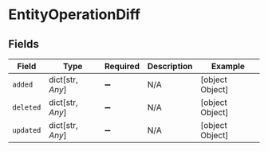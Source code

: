 # EntityOperationDiff


## Fields

| Field              | Type               | Required           | Description        | Example            |
| ------------------ | ------------------ | ------------------ | ------------------ | ------------------ |
| `added`            | dict[str, *Any*]   | :heavy_minus_sign: | N/A                | [object Object]    |
| `deleted`          | dict[str, *Any*]   | :heavy_minus_sign: | N/A                | [object Object]    |
| `updated`          | dict[str, *Any*]   | :heavy_minus_sign: | N/A                | [object Object]    |